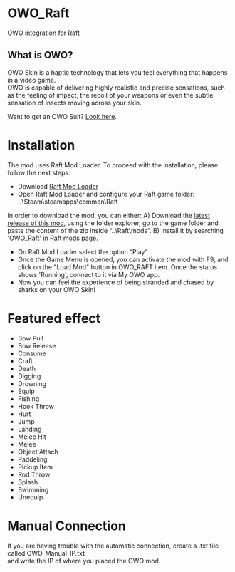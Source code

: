 # OWO_Raft
OWO integration for Raft

## What is OWO?
OWO Skin is a haptic technology that lets you feel everything that happens in a video game.  
OWO is capable of delivering highly realistic and precise sensations, such as the feeling of impact, the recoil of your weapons or even the subtle sensation of insects moving across your skin.

Want to get an OWO Suit? [Look here](https://owogame.com/shop/).

# Installation
The mod uses Raft Mod Loader. To proceed with the installation, please follow the next steps:
- Download [Raft Mod Loader](https://www.raftmodding.com/download)
- Open  Raft Mod Loader and configure your Raft game folder: ..\Steam\steamapps\common\Raft

In order to download the mod, you can either:
A) Download the [latest release of this mod](https://github.com/OWODevelopers/OWO_Raft/releases), using the folder explorer, go to the game folder and paste the content of the zip inside “..\Raft\mods”.
B) Install it by searching 'OWO_Raft' in [Raft mods page](https://www.raftmodding.com/mods).

- On Raft Mod Loader select the option “Play”
- Once the Game Menu is opened, you can activate the mod with F9, and click on the "Load Mod" button in OWO_RAFT item. Once the status shows 'Running', connect to it via My OWO app.
- Now you can feel the experience of being stranded and chased by sharks on your OWO Skin! 

# Featured effect
- Bow Pull
- Bow Release
- Consume
- Craft 
- Death 
- Digging 
- Drowning  
- Equip 
- Fishing 
- Hook Throw 
- Hurt 
- Jump 
- Landing 
- Melee Hit 
- Melee 
- Object Attach 
- Paddeling 
- Pickup Item 
- Rod Throw 
- Splash 
- Swimming 
- Unequip 

# Manual Connection
If you are having trouble with the automatic connection, create a .txt file called OWO_Manual_IP.txt  
and write the IP of where you placed the OWO mod.
